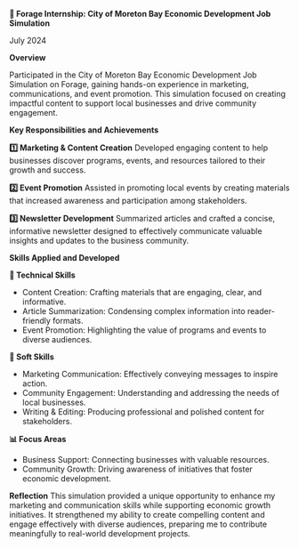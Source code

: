 **🌟 Forage Internship: City of Moreton Bay Economic Development Job Simulation**

July 2024

**Overview**

Participated in the City of Moreton Bay Economic Development Job Simulation on Forage, gaining hands-on experience in marketing, communications, and event promotion. This simulation focused on creating impactful content to support local businesses and drive community engagement.

**Key Responsibilities and Achievements**

**1️⃣ Marketing & Content Creation**
Developed engaging content to help businesses discover programs, events, and resources tailored to their growth and success.

**2️⃣ Event Promotion**
Assisted in promoting local events by creating materials that increased awareness and participation among stakeholders.

**3️⃣ Newsletter Development**
Summarized articles and crafted a concise, informative newsletter designed to effectively communicate valuable insights and updates to the business community.

**Skills Applied and Developed**

**💼 Technical Skills**
- Content Creation: Crafting materials that are engaging, clear, and informative.
- Article Summarization: Condensing complex information into reader-friendly formats.
- Event Promotion: Highlighting the value of programs and events to diverse audiences.
  
**🤝 Soft Skills**
- Marketing Communication: Effectively conveying messages to inspire action.
- Community Engagement: Understanding and addressing the needs of local businesses.
- Writing & Editing: Producing professional and polished content for stakeholders.
  
**📊 Focus Areas**
- Business Support: Connecting businesses with valuable resources.
- Community Growth: Driving awareness of initiatives that foster economic development.

  
**Reflection**
This simulation provided a unique opportunity to enhance my marketing and communication skills while supporting economic growth initiatives. It strengthened my ability to create compelling content and engage effectively with diverse audiences, preparing me to contribute meaningfully to real-world development projects.
